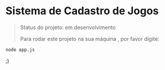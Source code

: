 <h1> Sistema de Cadastro de Jogos </h1>

> Status do projeto: em desenvolvimento
>
> Para rodar este projeto na sua máquina , por favor digite:
```
node app.js
```
;)